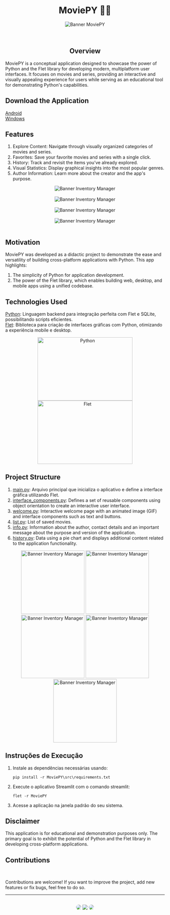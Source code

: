 <h1 align="center">MoviePY 🎥🍿</h1>

<div align="center">
  <img src="https://github.com/SidneyTeodoroJr/MoviePY/blob/main/design/print-pc-2.png" alt="Banner MoviePY">
</div>
</br>
</br>

<h2 align="center">Overview</h2>

<p>
  MoviePY is a conceptual application designed to showcase the power of Python and the Flet library for developing modern, multiplatform user interfaces. It focuses on movies and series, providing an interactive and visually appealing experience for users while serving as an educational tool for demonstrating Python's capabilities.
</p>

<h2>Download the Application</h2>

<a href="https://raw.githubusercontent.com/SidneyTeodoroJr/MoviePY/main/build_platforms/MoviePY.apk" download>Android</a></br>
<a href="https://raw.githubusercontent.com/SidneyTeodoroJr/MoviePY/main/build_platforms/MoviePY - Win.rar" download>Windows</a>

<h2>Features</h2>

1. Explore Content: Navigate through visually organized categories of movies and series.
2. Favorites: Save your favorite movies and series with a single click.
3. History: Track and revisit the items you’ve already explored.
4. Visual Statistics: Display graphical insights into the most popular genres.
5. Author Information: Learn more about the creator and the app's purpose.


<div align="center">
  <img  src="https://github.com/SidneyTeodoroJr/MoviePY/blob/main/design/print-pc-1.png" alt="Banner Inventory Manager"> </br></br>
  <img  src="https://github.com/SidneyTeodoroJr/MoviePY/blob/main/design/print-pc-3.png" alt="Banner Inventory Manager"> </br></br> 
  <img  src="https://github.com/SidneyTeodoroJr/MoviePY/blob/main/design/print-pc-4.png" alt="Banner Inventory Manager"> </br></br>
  <img  src="https://github.com/SidneyTeodoroJr/MoviePY/blob/main/design/print-pc-5.png" alt="Banner Inventory Manager"> </br></br>
</div>

<h2>Motivation</h2>

<p>
  MoviePY was developed as a didactic project to demonstrate the ease and versatility of building cross-platform applications with Python. This app highlights:
</p>

1. The simplicity of Python for application development.
2. The power of the Flet library, which enables building web, desktop, and mobile apps using a unified codebase.

<h2>Technologies Used</h2>

[Python](https://docs.python.org/3/): Linguagem backend para integração perfeita com Flet e SQLite, possibilitando scripts eficientes.<br/>
﻿[Flet](https://flet.dev/docs/): Biblioteca para criação de interfaces gráficas com Python, otimizando a experiência mobile e desktop.<br/>

<div align="center">
  <img height=200 width=300 src="https://logosmarcas.net/wp-content/uploads/2021/10/Python-Logo.png" alt="Python"/>
  <img height=200 width=300 src="https://raw.githubusercontent.com/flet-dev/flet/main/media/logo/flet-logo.svg" alt="Flet"/>
</div>

<h2>Project Structure</h2>

1. [main.py](https://github.com/SidneyTeodoroJr/InventoryManager/blob/main/InventoryManager/main.py): Arquivo principal que inicializa o aplicativo e define a interface gráfica utilizando Flet.
2. [interface_components.py](https://github.com/SidneyTeodoroJr/MoviePY/blob/main/MoviePY/src/modules/interface_components.py): Defines a set of reusable components using object orientation to create an interactive user interface.
3. [welcome.py](https://github.com/SidneyTeodoroJr/MoviePY/blob/main/MoviePY/src/pages/welcome.py): Interactive welcome page with an animated image (GIF) and interface components such as text and buttons.
4. [list.py](https://github.com/SidneyTeodoroJr/MoviePY/blob/main/MoviePY/src/pages/list.py): List of saved movies.
5. [info.py](https://github.com/SidneyTeodoroJr/MoviePY/blob/main/MoviePY/src/pages/info.py): Information about the author, contact details and an important message about the purpose and version of the application.
6. [history.py](https://github.com/SidneyTeodoroJr/MoviePY/blob/main/MoviePY/src/pages/history.py): Data using a pie chart and displays additional content related to the application functionality.

<div align="center">
  <img width="200" src="https://github.com/SidneyTeodoroJr/MoviePY/blob/main/design/print-1.png" alt="Banner Inventory Manager"> 
  <img width="200" src="https://github.com/SidneyTeodoroJr/MoviePY/blob/main/design/print-2.jpeg" alt="Banner Inventory Manager">
  <img width="200" src="https://github.com/SidneyTeodoroJr/MoviePY/blob/main/design/print-3.jpeg" alt="Banner Inventory Manager">
  <img width="200" src="https://github.com/SidneyTeodoroJr/MoviePY/blob/main/design/print-4.jpeg" alt="Banner Inventory Manager">
  <img width="200" src="https://github.com/SidneyTeodoroJr/MoviePY/blob/main/design/print-5.jpeg" alt="Banner Inventory Manager">
</div>

<h2>Instruções de Execução</h2>

1. Instale as dependências necessárias usando:
    ```shell
    pip install -r MoviePY\src\requirements.txt
2. Execute o aplicativo Streamlit com o comando streamlit:
   ```shell
   flet -r MoviePY
3. Acesse a aplicação na janela padrão do seu sistema.

<h2>Disclaimer</h2>

<p>
  This application is for educational and demonstration purposes only. The primary goal is to exhibit the potential of Python and the Flet library in developing cross-platform applications.
</p>

## Contributions
</br>

<p>
  Contributions are welcome! If you want to improve the project, add new features or fix bugs, feel free to do so.
</p>
<hr>
</br>

<div align="center">
<a href="https://sidney-personal-portifolio.netlify.app/"><img src="https://img.shields.io/badge/-Portifolio-%230077B5?style=for-the-badge&logo=portifolio&logoColor=white" style="border-radius: 30px" target="_blank" /></a>
<a href="https://www.instagram.com/sidneyteodoroaraujo" target="_blank"><img src="https://img.shields.io/badge/-Instagram-%23E4405F?style=for-the-badge&logo=instagram&logoColor=white" /></a>
<a href="https://www.linkedin.com/in/sidey-teodoro-a-jr/" target="_blank"><img src="https://img.shields.io/badge/-LinkedIn-%230077B5?style=for-the-badge&logo=linkedin&logoColor=white" style="border-radius: 30px" target="_blank" /></a>
</div>
